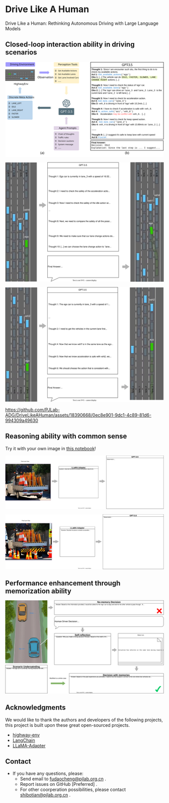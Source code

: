 # Drive Like A Human
Drive Like a Human: Rethinking Autonomous Driving with Large Language Models

## Closed-loop interaction ability in driving scenarios


![img](assets/closeLoop.svg)

![img](assets/close_loop_case_1.svg)

![img](assets/close_loop_case_2.svg)

https://github.com/PJLab-ADG/DriveLikeAHuman/assets/18390668/0ec8e901-9dc1-4c89-81d6-994309a49630


## Reasoning ability with common sense

Try it with your own image in [this notebook](CaseReasoning.ipynb)!

![img](assets/reasoning_1.svg)

![img](assets/reasoning_2.svg)

## Performance enhancement through memorization ability

![img](assets/memorization.svg)


<!-- ## Cite -->

## Acknowledgments

We would like to thank the authors and developers of the following projects, this project is built upon these great open-sourced projects.
- [highway-env](https://github.com/Farama-Foundation/HighwayEnv)
- [LangChain](https://github.com/hwchase17/langchain)
- [LLaMA-Adapter](https://github.com/OpenGVLab/LLaMA-Adapter)

## Contact

- If you have any questions, please:
  - Send email to fudaocheng@pjlab.org.cn .
  - Report issues on GitHub [Preferred] .
  - For other coorperation possibilities, please contact shibotian@pjlab.org.cn .